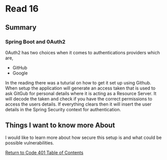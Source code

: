 # Read 16
## Summary

### Spring Boot and 0Auth2

0Auth2 has two choices when it comes to authentications providers which are,
- GitHub
- Google

In the reading there was a tuturial on how to get it set up using Github. 
When setup the application will generate an access taken that is used to ask GitGub for personal details where it is acting as a Resource Server. It will decode the taken and check if you have the correct permissions to access the users details. If everything clears then it will insert the user details in the Spring Security context for authentication. 

## Things I want to know more About

I would like to learn more about how secure this setup is and what could be possible vulnerabilities. 

[Return to Code 401 Table of Contents](https://rogermreyes.github.io/Reading-Notes/Code-401-Reading-Notes)